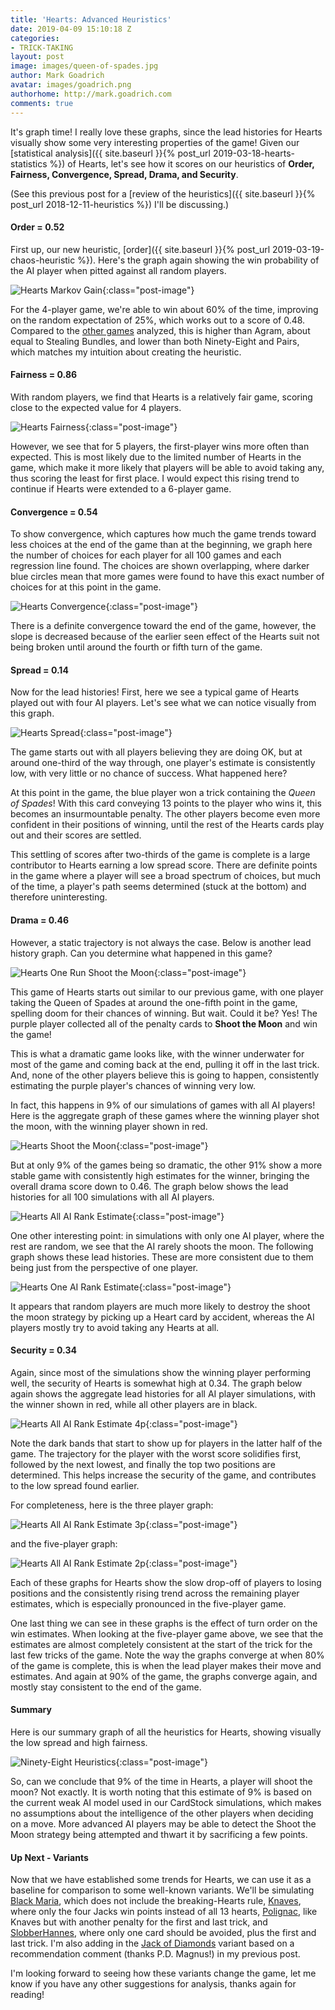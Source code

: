 ```yaml
---
title: 'Hearts: Advanced Heuristics'
date: 2019-04-09 15:10:18 Z
categories:
- TRICK-TAKING
layout: post
image: images/queen-of-spades.jpg
author: Mark Goadrich
avatar: images/goadrich.png
authorhome: http://mark.goadrich.com
comments: true
---
```


It's graph time! I really love these graphs, since the lead histories for Hearts
visually show some very interesting properties of the game!
Given our [statistical analysis]({{ site.baseurl }}{% post_url 2019-03-18-hearts-statistics %})
of Hearts, let's see how it scores on our 
heuristics of **Order, Fairness, Convergence, Spread, Drama, and Security**. 

(See this previous post for a [review of the heuristics]({{ site.baseurl }}{% post_url 2018-12-11-heuristics %}) I'll be 
discussing.)

#### Order = 0.52

First up, our new heuristic, [order]({{ site.baseurl }}{% post_url 2019-03-19-chaos-heuristic %}). Here's
the graph again showing the win probability of the AI player when pitted against all random
players.

![Hearts Markov Gain]({{site.url}}{{site.baseurl}}/images/hearts/winprob.png){:class="post-image"}

For the 4-player game, we're able to win about 60% of the time, improving on the random 
expectation of 25%, which works out to a score of 0.48. Compared to the 
[other games]({{site.url}}{{site.baseurl}}/leads) analyzed, this is higher than
Agram, about equal to Stealing Bundles, and lower than both Ninety-Eight and Pairs, which
matches my intuition about creating the heuristic.

#### Fairness = 0.86

With random players, we find that Hearts is a relatively fair game, scoring close to the 
expected value for 4 players. 

![Hearts Fairness]({{site.url}}{{site.baseurl}}/images/hearts/fairness.png){:class="post-image"}

However, we see that for 5 players, the first-player wins 
more often than expected. This is most likely due to the limited number of Hearts in the game,
which make it more likely that players will be able to avoid taking any, thus scoring
the least for first place. I would expect this rising trend to continue if Hearts were extended
to a 6-player game.

#### Convergence = 0.54

To show convergence, which captures how much the game trends toward less choices at the end
of the game than at the beginning, we graph here the number of choices for
each player for all 100 games and each regression line
found. The choices are shown overlapping, where darker blue circles mean that more 
games were found to have this exact number of choices for at this point in the game.

![Hearts Convergence]({{site.url}}{{site.baseurl}}/images/hearts/convergence.png){:class="post-image"}

There is a definite convergence toward the end of the game, however, the slope
is decreased because of the earlier seen effect of the Hearts suit not being broken
until around the fourth or fifth turn of the game. 

#### Spread = 0.14

Now for the lead histories! First, here we see a typical game of Hearts played out with four
AI players. Let's see what we can notice visually from this graph.

![Hearts Spread]({{site.url}}{{site.baseurl}}/images/hearts/allaionegame.png){:class="post-image"}

The game starts out with all players believing they are doing OK, but at around one-third
of the way through, one player's estimate is consistently low, with very little or no 
chance of success. What happened here?

At this point in the game, the blue player won a trick containing the *Queen of Spades*!
With this card conveying 13 points to the player who wins it, this becomes an 
insurmountable penalty.  The other players become even more confident in their positions
of winning, until the rest of the Hearts cards play out and their scores are settled.

This settling of scores after two-thirds of the game is complete is a large
contributor to Hearts earning a low spread score. There are definite points in the 
game where a player will see a broad spectrum of choices, but much of the time, 
a player's path seems determined (stuck at the bottom) and therefore uninteresting.


#### Drama = 0.46

However, a static trajectory is not always the case.
Below is another lead history graph. Can you determine what happened in this game?

![Hearts One Run Shoot the Moon]({{site.url}}{{site.baseurl}}/images/hearts/allaionegameshootthemoon.png){:class="post-image"}

This game of Hearts starts out similar to our previous game, with
one player taking the Queen of Spades at around the one-fifth point in the game, spelling 
doom for their chances of winning. But wait. Could it be? Yes! The purple player collected 
all of the penalty cards to **Shoot the Moon** and win the game! 

This is what a dramatic game looks like, with the winner underwater for most of the game
and coming back at the end, pulling it off in the last trick. And, none of the other players 
believe this is going to happen, consistently estimating the purple player's chances of 
winning very low.

In fact, this happens in 9% of our simulations of games with all AI players! Here is 
the aggregate graph of these games where the winning player shot the moon, with the
winning player shown in red.

![Hearts Shoot the Moon]({{site.url}}{{site.baseurl}}/images/hearts/allaishootthemoon.png){:class="post-image"}

But at only 9% of the games being so dramatic, the other 91% show a more stable
game with consistently high estimates for the winner, bringing the overall 
drama score down to 0.46. The graph
below shows the lead histories for all 100 simulations with all AI players.

![Hearts All AI Rank Estimate]({{site.url}}{{site.baseurl}}/images/hearts/allairankestimate.png){:class="post-image"}

One other interesting point: in simulations with only one AI player, 
where the rest are random, we see that the AI rarely shoots the moon. The following
graph shows these lead histories. These are more consistent due to them being just from 
the perspective of one player.

![Hearts One AI Rank Estimate]({{site.url}}{{site.baseurl}}/images/hearts/oneairankestimatewinner.png){:class="post-image"}

It appears that random players are much more likely to destroy the shoot the moon strategy 
by picking up a Heart card by accident, whereas the AI players mostly try to 
avoid taking any Hearts at all.

#### Security = 0.34

Again, since most of the simulations show the winning player performing well, the
security of Hearts is somewhat high at 0.34. The graph below again shows the 
aggregate lead histories for all AI player simulations, with the winner 
shown in red, while all other players are in black.

![Hearts  All AI Rank Estimate 4p]({{site.url}}{{site.baseurl}}/images/hearts/allairankestimatewinner4p.png){:class="post-image"}

Note the dark bands that start to show up for players in the latter half of the game.
The trajectory for the player with the worst score solidifies first, followed by the 
next lowest, and finally the top two positions are determined. This helps
increase the security of the game, and contributes to the low spread found earlier.

For completeness, here is the three player graph:

![Hearts All AI Rank Estimate 3p]({{site.url}}{{site.baseurl}}/images/hearts/allairankestimatewinner3p.png){:class="post-image"}

and the five-player graph:

![Hearts All AI Rank Estimate 2p]({{site.url}}{{site.baseurl}}/images/hearts/allairankestimatewinner5p.png){:class="post-image"}

Each of these graphs for Hearts show the slow drop-off of players to losing positions and the 
consistently rising trend across the remaining player estimates, which is especially pronounced
in the five-player game.

One last thing we can see in these graphs is the effect of turn order on the win estimates.
When looking at the five-player game above, we see that the estimates are almost completely 
consistent at the start of the trick for the last few tricks of the game. Note the way 
the graphs converge at when 80% of the game is complete, this is when the lead player
makes their move and estimates. And again at 90% of the game, the graphs converge again, and 
mostly stay consistent to the end of the game.

#### Summary

Here is our summary graph of all the heuristics for Hearts, showing visually the low spread
and high fairness.

![Ninety-Eight Heuristics]({{site.url}}{{site.baseurl}}/images/hearts/heuristics.png){:class="post-image"}

So, can we conclude that 9% of the time in Hearts, a player will shoot the moon? 
Not exactly. It is worth noting that this estimate of 9% is based on the current weak AI model
used in our CardStock simulations, which makes no assumptions about the 
intelligence of the other players when deciding on a move. More advanced AI players
may be able to detect the Shoot the Moon strategy being attempted and thwart it
by sacrificing a few points.

#### Up Next - Variants

Now that we have established some trends for Hearts, we can use it as a baseline
for comparison to some well-known variants. We'll be simulating
[Black Maria](http://whiteknucklecards.com/games/blackmaria.html), which does
not include the breaking-Hearts rule,
[Knaves](http://web.archive.org/web/20020806135934/w3.one.net/%7Edbarker/cards/knaves.html),
where only the four Jacks win points instead of all 13 hearts,
[Polignac](http://whiteknucklecards.com/games/polignac.html), like Knaves but with 
another penalty for the first and last trick, and
[SlobberHannes](http://whiteknucklecards.com/games/slobberhannes.html), where only one card
should be avoided, plus the first and last trick. I'm also adding in the
[Jack of Diamonds](https://forum.boardgamearena.com/viewtopic.php?t=5427) variant
based on a recommendation comment (thanks P.D. Magnus!) in my previous post. 

I'm looking forward to seeing how these variants change the game, let me 
know if you have any other suggestions for analysis, thanks again for reading!